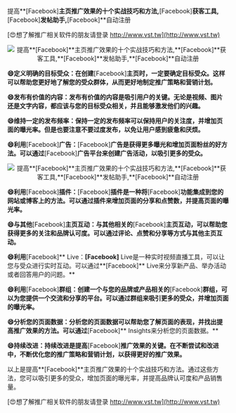 提高**[Facebook]**主页推广效果的十个实战技巧和方法,**[Facebook]**获客工具,**[Facebook]**发帖助手,**[Facebook]**自动注册

[😍想了解推广相关软件的朋友请登录 http://www.vst.tw](http://www.vst.tw)

 <center><img src="https://vst.tw/MP4/tuiguang/png/2.png" alt="提高**[Facebook]**主页推广效果的十个实战技巧和方法,**[Facebook]**获客工具,**[Facebook]**发帖助手,**[Facebook]**自动注册"></center>

**😄定义明确的目标受众：在创建**[Facebook]**主页时，一定要确定目标受众。这样可以帮助您更好地了解您的受众群体，从而更好地制定推广策略和营销计划。**

**😄发布有价值的内容：发布有价值的内容是吸引用户的关键。无论是视频、图片还是文字内容，都应该与您的目标受众相关，并且能够激发他们的兴趣。**

**😄维持一定的发布频率：保持一定的发布频率可以保持用户的关注度，并增加页面的曝光率。但是也要注意不要过度发布，以免让用户感到疲惫和厌烦。**

**😄利用**[Facebook]**广告：**[Facebook]**广告是获得更多曝光和增加页面粉丝的好方法。可以通过**[Facebook]**广告平台来创建广告活动，以吸引更多的受众。**

 <center><img src="https://vst.tw/MP4/tuiguang/png/8.png" alt="提高**[Facebook]**主页推广效果的十个实战技巧和方法,**[Facebook]**获客工具,**[Facebook]**发帖助手,**[Facebook]**自动注册"></center>

**😄利用**[Facebook]**插件：**[Facebook]**插件是一种将**[Facebook]**功能集成到您的网站或博客上的方法。可以通过插件来增加页面的分享和点赞数，并提高页面的曝光率。**

**😄与其他**[Facebook]**主页互动：与其他相关的**[Facebook]**主页互动，可以帮助您获得更多的关注和品牌认可度。可以通过评论、点赞和分享等方式与其他主页互动。**

**😄利用**[Facebook]** Live：**[Facebook]** Live是一种实时视频直播工具，可以让您与受众进行实时互动。可以通过**[Facebook]** Live来分享新产品、举办活动或者回答用户的问题。**

**😄利用**[Facebook]**群组：创建一个与您的品牌或产品相关的**[Facebook]**群组，可以为您提供一个交流和分享的平台。可以通过群组来吸引更多的受众，并增加页面的曝光率。**

**😄分析您的页面数据：分析您的页面数据可以帮助您了解页面的表现，并找出提高推广效果的方法。可以通过**[Facebook]** Insights来分析您的页面数据。**

**😄持续改进：持续改进是提高**[Facebook]**推广效果的关键。在不断尝试和改进中，不断优化您的推广策略和营销计划，以获得更好的推广效果。**

以上是提高**[Facebook]**主页推广效果的十个实战技巧和方法。通过这些方法，您可以吸引更多的受众，增加页面的曝光率，并提高品牌认可度和产品销售量。

[😍想了解推广相关软件的朋友请登录 http://www.vst.tw](http://www.vst.tw)



